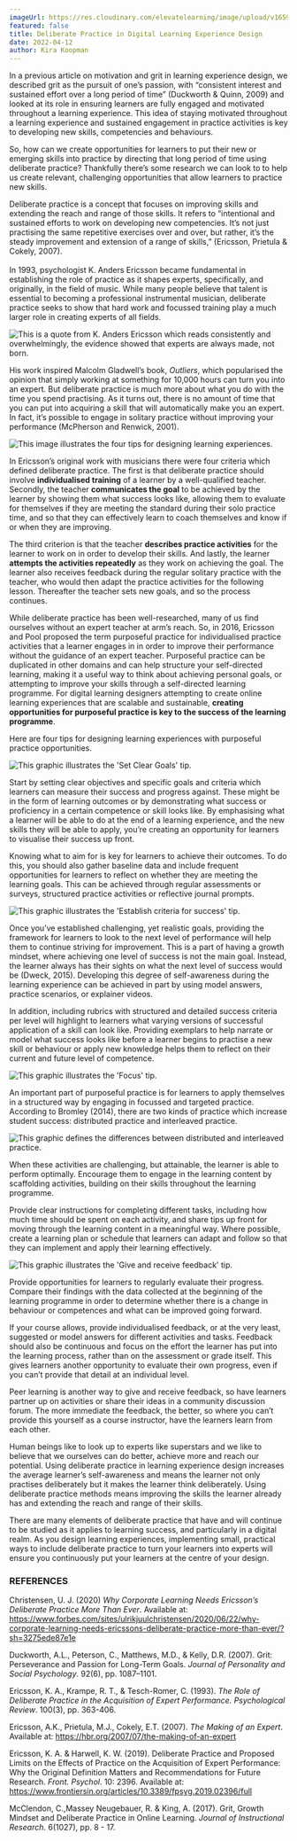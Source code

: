 ```yaml
---
imageUrl: https://res.cloudinary.com/elevatelearning/image/upload/v1659000588/site-articles/deliberate-practice-in-digital-learning-experience-design/Blog_Banner_23_ddszru.png
featured: false
title: Deliberate Practice in Digital Learning Experience Design
date: 2022-04-12
author: Kira Koopman
---
```

In a previous article on motivation and grit in learning experience design, we described grit as the pursuit of one’s passion, with “consistent interest and sustained effort over a long period of time” (Duckworth & Quinn, 2009) and looked at its role in ensuring learners are fully engaged and motivated throughout a learning experience. This idea of staying motivated throughout a learning experience and sustained engagement in practice activities is key to developing new skills, competencies and behaviours. 

So, how can we create opportunities for learners to put their new or emerging skills into practice by directing that long period of time using deliberate practice? Thankfully there’s some research we can look to to help us create relevant, challenging opportunities that allow learners to practice new skills. 

Deliberate practice is a concept that focuses on improving skills and extending the reach and range of those skills. It refers to “intentional and sustained efforts to work on developing new competencies. It’s not just practising the same repetitive exercises over and over, but rather, it’s the steady improvement and extension of a range of skills,” (Ericsson, Prietula & Cokely, 2007).\
\
In 1993, psychologist K. Anders Ericsson became fundamental in establishing the role of practice as it shapes experts, specifically, and originally, in the field of music. While many people believe that talent is essential to becoming a professional instrumental musician, deliberate practice seeks to show that hard work and focussed training play a much larger role in creating experts of all fields. 

<img src="https://res.cloudinary.com/elevatelearning/image/upload/v1656410841/site-articles/deliberate-practice-in-digital-learning-experience-design/Group_195_uhcqkw.png" alt="This is a quote from K. Anders Ericsson which reads consistently and overwhelmingly, the evidence showed that experts are always made, not born." title="Quote Graphic" class="img-left"/>

His work inspired Malcolm Gladwell’s book, *Outliers*, which popularised the opinion that simply working at something for 10,000 hours can turn you into an expert. But deliberate practice is much more about what you do with the time you spend practising. As it turns out, there is no amount of time that you can put into acquiring a skill that will automatically make you an expert. In fact, it’s possible to engage in solitary practice without improving your performance (McPherson and Renwick, 2001).

<img src="https://res.cloudinary.com/elevatelearning/image/upload/c_scale,w_552/v1658999656/site-articles/deliberate-practice-in-digital-learning-experience-design/elevate-learning-article-2-0322-1-3_1_iryrcv.png" alt="This image illustrates the four tips for designing learning experiences." title="Four Tips for Designing Learning Experiences" class="img-center"/>

In Ericsson’s original work with musicians there were four criteria which defined deliberate practice. The first is that deliberate practice should involve **individualised training** of a learner by a well-qualified teacher. Secondly, the teacher **communicates the goal** to be achieved by the learner by showing them what success looks like, allowing them to evaluate for themselves if they are meeting the standard during their solo practice time, and so that they can effectively learn to coach themselves and know if or when they are improving. 

The third criterion is that the teacher **describes practice activities** for the learner to work on in order to develop their skills. And lastly, the learner **attempts the activities repeatedly** as they work on achieving the goal. The learner also receives feedback during the regular solitary practice with the teacher, who would then adapt the practice activities for the following lesson. Thereafter the teacher sets new goals, and so the process continues. 

While deliberate practice has been well-researched, many of us find ourselves without an expert teacher at arm’s reach. So, in 2016, Ericsson and Pool proposed the term purposeful practice for individualised practice activities that a learner engages in in order to improve their performance without the guidance of an expert teacher. Purposeful practice can be duplicated in other domains and can help structure your self-directed learning, making it a useful way to think about achieving personal goals, or attempting to improve your skills through a self-directed learning programme. For digital learning designers attempting to create online learning experiences that are scalable and sustainable, **creating opportunities for purposeful practice is key to the success of the learning programme**. 

Here are four tips for designing learning experiences with purposeful practice opportunities. 

<img src="https://res.cloudinary.com/elevatelearning/image/upload/c_scale,w_750/v1658999655/site-articles/deliberate-practice-in-digital-learning-experience-design/elevate-learning-article-2-0322-1-4_1_sjhvwu.png" alt="This graphic illustrates the 'Set Clear Goals' tip." title="Set Clear Goals" class="image-center"/>

Start by setting clear objectives and specific goals and criteria which learners can measure their success and progress against. These might be in the form of learning outcomes or by demonstrating what success or proficiency in a certain competence or skill looks like. By emphasising what a learner will be able to do at the end of a learning experience, and the new skills they will be able to apply, you’re creating an opportunity for learners to visualise their success up front. 

Knowing what to aim for is key for learners to achieve their outcomes. To do this, you should also gather baseline data and include frequent opportunities for learners to reflect on whether they are meeting the learning goals. This can be achieved through regular assessments or surveys, structured practice activities or reflective journal prompts. 

<img src="https://res.cloudinary.com/elevatelearning/image/upload/c_scale,w_750/v1658999656/site-articles/deliberate-practice-in-digital-learning-experience-design/elevate-learning-article-2-0322-1-5_1_g7kpq3.png" alt="This graphic illustrates the 'Establish criteria for success' tip." title="Establish Criteria For Success" class="img-center"/>

Once you’ve established challenging, yet realistic goals, providing the framework for learners to look to the next level of performance will help them to continue striving for improvement. This is a part of having a growth mindset, where achieving one level of success is not the main goal. Instead, the learner always has their sights on what the next level of success would be (Dweck, 2015). Developing this degree of self-awareness during the learning experience can be achieved in part by using model answers, practice scenarios, or explainer videos. 

In addition, including rubrics with structured and detailed success criteria per level will highlight to learners what varying versions of successful application of a skill can look like. Providing exemplars to help narrate or model what success looks like before a learner begins to practise a new skill or behaviour or apply new knowledge helps them to reflect on their current and future level of competence. 

<img src="https://res.cloudinary.com/elevatelearning/image/upload/c_scale,w_750/v1658999655/site-articles/deliberate-practice-in-digital-learning-experience-design/elevate-learning-article-2-0322-1-6_1_u93aa5.png" alt="This graphic illustrates the 'Focus' tip." title="Focus" class="img-center"/>

An important part of purposeful practice is for learners to apply themselves in a structured way by engaging in focussed and targeted practice. According to Bromley (2014), there are two kinds of practice which increase student success: distributed practice and interleaved practice. 

<img src="https://res.cloudinary.com/elevatelearning/image/upload/c_scale,w_827/v1658999656/site-articles/deliberate-practice-in-digital-learning-experience-design/elevate-learning-article-2-0322-1-8_1_udvtva.png" alt="This graphic defines the differences between distributed and interleaved practice." title="Distributed Practice versus Interleaved Practice" class="img-center"/>

When these activities are challenging, but attainable, the learner is able to perform optimally. Encourage them to engage in the learning content by scaffolding activities, building on their skills throughout the learning programme.

Provide clear instructions for completing different tasks, including how much time should be spent on each activity, and share tips up front for moving through the learning content in a meaningful way. Where possible, create a learning plan or schedule that learners can adapt and follow so that they can implement and apply their learning effectively. 

<img src="https://res.cloudinary.com/elevatelearning/image/upload/c_scale,w_750/v1658999655/site-articles/deliberate-practice-in-digital-learning-experience-design/elevate-learning-article-2-0322-1-7_1_k8oeoh.png" alt="This graphic illustrates the 'Give and receive feedback' tip." title="Give and Receive Feedback" class="img-center"/>

Provide opportunities for learners to regularly evaluate their progress. Compare their findings with the data collected at the beginning of the learning programme in order to determine whether there is a change in behaviour or competences and what can be improved going forward. 

If your course allows, provide individualised feedback, or at the very least, suggested or model answers for different activities and tasks. Feedback should also be continuous and focus on the effort the learner has put into the learning process, rather than on the assessment or grade itself. This gives learners another opportunity to evaluate their own progress, even if you can’t provide that detail at an individual level. 

Peer learning is another way to give and receive feedback, so have learners partner up on activities or share their ideas in a community discussion forum. The more immediate the feedback, the better, so where you can’t provide this yourself as a course instructor, have the learners learn from each other. 

Human beings like to look up to experts like superstars and we like to believe that we ourselves can do better, achieve more and reach our potential. Using deliberate practice in learning experience design increases the average learner’s self-awareness and means the learner not only practises deliberately but it makes the learner think deliberately. Using deliberate practice methods means improving the skills the learner already has and extending the reach and range of their skills.

There are many elements of deliberate practice that have and will continue to be studied as it applies to learning success, and particularly in a digital realm. As you design learning experiences, implementing small, practical ways to include deliberate practice to turn your learners into experts will ensure you continuously put your learners at the centre of your design.

### REFERENCES

Christensen, U. J. (2020) *Why Corporate Learning Needs Ericsson’s Deliberate Practice More Than Ever*. Available at: <https://www.forbes.com/sites/ulrikjuulchristensen/2020/06/22/why-corporate-learning-needs-ericssons-deliberate-practice-more-than-ever/?sh=3275ede87e1e> 

Duckworth, A.L., Peterson, C., Matthews, M.D., & Kelly, D.R. (2007). Grit: Perseverance and Passion for Long-Term Goals. *Journal of Personality and Social Psychology*. 92(6), pp. 1087–1101.

Ericsson, K. A., Krampe, R. T., & Tesch-Romer, C. (1993). *The Role of Deliberate Practice in the Acquisition of Expert Performance. Psychological Review*. 100(3), pp. 363-406.

Ericsson, A.K., Prietula, M.J., Cokely, E.T. (2007). *The Making of an Expert*. Available at: [https://hbr.org/2007/07/the-making-of-an-expert ](https://hbr.org/2007/07/the-making-of-an-expert)

Ericsson, K. A. & Harwell, K. W. (2019). Deliberate Practice and Proposed Limits on the Effects of Practice on the Acquisition of Expert Performance: Why the Original Definition Matters and Recommendations for Future Research. *Front. Psychol*. 10: 2396. Available at: ​​[https://www.frontiersin.org/articles/10.3389/fpsyg.2019.02396/full ](https://www.frontiersin.org/articles/10.3389/fpsyg.2019.02396/full)

McClendon, C.,Massey Neugebauer, R. & King, A. (2017). Grit, Growth Mindset and Deliberate Practice in Online Learning.  *Journal of Instructional Research*. 6(1027), pp. 8 - 17.